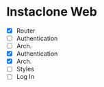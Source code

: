 # Instaclone Web

- [x] Router
- [ ] Authentication
- [ ] Arch.
- [x] Authentication
- [x] Arch.
- [ ] Styles
- [ ] Log In